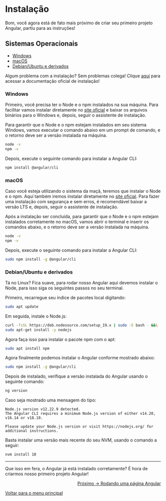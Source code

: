 # Instalação

Bom, você agora está de fato mais próximo de criar seu primeiro projeto Angular, partiu para as instruções! 

## Sistemas Operacionais
- [Windows](https://github.com/gbiz0/angular4noobs/blob/main/content/intro/instalacao.md#windows)
- [macOS](https://github.com/gbiz0/angular4noobs/blob/main/content/intro/instalacao.md#macos)
- [Debian/Ubuntu e derivados](https://github.com/gbiz0/angular4noobs/blob/main/content/intro/instalacao.md#debianubuntu-e-derivados)

Algum problema com a instalação? Sem problemas colega! Clique <a href="https://angular.io/guide/setup-local">aqui</a> para acessar a documentação oficial de instalação!

### Windows
Primeiro, você precisa ter o Node e o npm instalados na sua máquina. Para facilitar vamos instalar diretamente no <a href="https://nodejs.org/en/download">site oficial</a> e baixar os arquivos binários para o Windows e, depois, seguir o assistente de instalação.

Para garantir que o Node e o npm estejam instalados em seu sistema Windows, vamos executar o comando abaixo em um prompt de comando, e o retorno deve ser a versão instalada na máquina.

``` bash
node -v
npm -v
```

Depois, execute o seguinte comando para instalar a Angular CLI:

``` bash
npm install @angular/cli
```

### macOS
Caso você esteja utilizando o sistema da maçã, teremos que instalar o Node e o npm. Aqui também iremos instalar diretamente no <a href="https://nodejs.org/en/download">site oficial</a>. Para fazer uma instalação com segurança e sem erros, é recomendável baixar a versão LTS e, depois, seguir o assistente de instalação.

Após a instalação ser concluida, para garantir que o Node e o npm estejam instalados corretamente no macOS, vamos abrir o terminal e inserir os comandos abaixo, e o retorno deve ser a versão instalada na máquina.

``` bash
node -v
npm -v
```

Depois, execute o seguinte comando para instalar a Angular CLI:

``` bash
sudo npm install -g @angular/cli
```

### Debian/Ubuntu e derivados
Tá no Linux? Fica suave, para rodar nosso Angular aqui devemos instalar o Node, para isso siga os seguintes passos no seu terminal.

Primeiro, recarregue seu índice de pacotes local digitando:

``` bash
sudo apt update
```

Em seguida, instale o Node.js:

``` bash
curl -fsSL https://deb.nodesource.com/setup_19.x | sudo -E bash - &&\
sudo apt-get install -y nodejs
```

Agora faça isso para instalar o pacote npm com o apt:

``` bash
sudo apt install npm
```

Agora finalmente podemos instalar o Angular conforme mostrado abaixo:

``` bash
sudo npm install -g @angular/cli
```

Depois de instalado, verifique a versão instalada do Angular usando o seguinte comando:

``` bash
ng version
```

Caso seja mostrado uma mensagem do tipo:
```
Node.js version v12.22.9 detected.
The Angular CLI requires a minimum Node.js version of either v14.20, v16.14 or v18.10.

Please update your Node.js version or visit https://nodejs.org/ for additional instructions.
```

Basta instalar uma versão mais recente do seu NVM, usando o comando a seguir:
```bash
nvm install 18
```
---

Que isso em fera, o Angular já está instalado corretamente? É hora de criarmos nosso primeiro projeto Angular!

<p align="right">
  <a href="https://github.com/gbiz0/angular4noobs/blob/main/content/intro/helloworld.md">Próximo -> Rodando uma página Angular</a>
</p>

<p align="left">
  <a href="https://github.com/gbiz0/angular4noobs#roadmap">Voltar para o menu principal</a>
</p>
